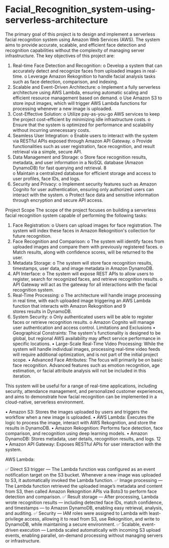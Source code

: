 # Facial_Recognition_system-using-serverless-architecture

The primary goal of this project is to design and implement a serverless facial recognition system 
using Amazon Web Services (AWS). The system aims to provide accurate, scalable, and efficient 
face detection and recognition capabilities without the complexity of managing server 
infrastructure. The key objectives of this project are: 
1. Real-time Face Detection and Recognition: 
o Develop a system that can accurately detect and recognize faces from uploaded 
images in real-time. 
o Leverage Amazon Rekognition to handle facial analysis tasks such as face 
detection, comparison, and indexing. 
2. Scalable and Event-Driven Architecture: 
o Implement a fully serverless architecture using AWS Lambda, ensuring automatic 
scaling and efficient resource management based on demand. 
o Use Amazon S3 to store input images, which will trigger AWS Lambda functions 
for processing whenever a new image is uploaded. 
3. Cost-Effective Solution: 
o Utilize pay-as-you-go AWS services to keep the project cost-efficient by minimizing 
idle infrastructure costs. 
o Ensure that the system is optimized for performance and scalability without incurring 
unnecessary costs. 
4. Seamless User Integration: 
o Enable users to interact with the system via RESTful APIs exposed through 
Amazon API Gateway. 
o Provide functionalities such as user registration, face recognition, and result retrieval 
via a simple, secure API. 
5. Data Management and Storage: 
o Store face recognition results, metadata, and user information in a NoSQL database 
(Amazon DynamoDB) for fast querying and retrieval. 
8  
o Maintain a centralized database for efficient storage and access to user profiles, face 
IDs, and logs. 
6. Security and Privacy: 
o Implement security features such as Amazon Cognito for user authentication, 
ensuring only authorized users can interact with the system. 
o Protect face data and sensitive information through encryption and secure API 
access. 
 
Project Scope 
The scope of the project focuses on building a serverless facial recognition system capable of 
performing the following tasks: 
1. Face Registration: 
o Users can upload images for face registration. The system will index these faces in 
Amazon Rekognition's collection for future recognition. 
2. Face Recognition and Comparison: 
o The system will identify faces from uploaded images and compare them with 
previously registered faces. 
o Match results, along with confidence scores, will be returned to the user. 
3. Metadata Storage: 
o The system will store face recognition results, timestamps, user data, and image 
metadata in Amazon DynamoDB. 
4. API Interface: 
o The system will expose REST APIs to allow users to register, search for recognized 
faces, and retrieve recognition results. 
o API Gateway will act as the gateway for all interactions with the facial recognition 
system. 
5. Real-Time Processing: 
o The architecture will handle image processing in real time, with each uploaded image 
triggering an AWS Lambda function that interacts with Amazon Rekognition and 
9  
stores results in DynamoDB. 
6. System Security: 
o Only authenticated users will be able to register faces or retrieve recognition results. 
o Amazon Cognito will manage user authentication and access control. 
Limitations and Exclusions 
• Geographical Constraints: The system's functionality is designed to be global, but regional 
AWS availability may affect service performance in specific locations. 
• Large-Scale Real-Time Video Processing: While the system will handle individual 
images, processing real-time video feeds will require additional optimization, and is not part 
of the initial project scope. 
• Advanced Face Attributes: The focus will primarily be on basic face recognition. 
Advanced features such as emotion recognition, age estimation, or facial attribute analysis 
will not be included in this iteration. 
 
This system will be useful for a range of real-time applications, including security, attendance 
management, and personalized customer experiences, and aims to demonstrate how facial 
recognition can be implemented in a cloud-native, serverless environment.


• Amazon S3: Stores the images uploaded by users and triggers the workflow when a new 
image is uploaded. 
• AWS Lambda: Executes the logic to process the image, interact with AWS Rekognition, 
and store the results in DynamoDB. 
• Amazon Rekognition: Performs face detection, face comparison, and recognition using 
deep learning models. 
• Amazon DynamoDB: Stores metadata, user details, recognition results, and logs. 
12  
• Amazon API Gateway: Exposes RESTful APIs for user interaction with the system. 




AWS Lambda:


✅ Direct S3 trigger — The Lambda function was configured as an event notification target on the S3 bucket. Whenever a new image was uploaded to S3, it automatically invoked the Lambda function.
✅ Image processing — The Lambda function retrieved the uploaded image’s metadata and content from S3, then called Amazon Rekognition APIs via Boto3 to perform face detection and comparison.
✅ Result storage — After processing, Lambda wrote recognition results — including detected face IDs, match confidence, and timestamps — to Amazon DynamoDB, enabling easy retrieval, analysis, and auditing.
✅ Security — IAM roles were assigned to Lambda with least-privilege access, allowing it to read from S3, use Rekognition, and write to DynamoDB, while maintaining a secure environment.
✅ Scalable, event-driven execution — Lambda scaled automatically with incoming S3 upload events, enabling parallel, on-demand processing without managing servers or infrastructure.
